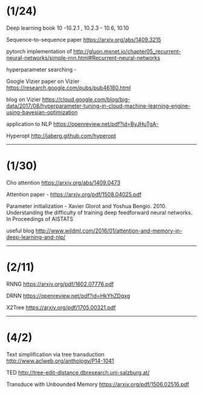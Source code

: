 # (1/24)
Deep learning book 10 -10.2.1 , 10.2.3 - 10.6, 10.10

Sequence-to-sequence paper https://arxiv.org/abs/1409.3215

pytorch implementation of http://gluon.mxnet.io/chapter05_recurrent-neural-networks/simple-rnn.html#Recurrent-neural-networks

hyperparameter searching -  

Google Vizier
paper on Vizier https://research.google.com/pubs/pub46180.html

blog on Vizier https://cloud.google.com/blog/big-data/2017/08/hyperparameter-tuning-in-cloud-machine-learning-engine-using-bayesian-optimization

application to NLP https://openreview.net/pdf?id=ByJHuTgA-

Hyperopt 
http://jaberg.github.com/hyperopt


---
# (1/30)

Cho attention https://arxiv.org/abs/1409.0473

Attention paper  - https://arxiv.org/pdf/1508.04025.pdf

Parameter initialization - Xavier Glorot and Yoshua Bengio. 2010. Understanding the difficulty of training deep feedforward neural networks. In Proceedings of AISTATS

useful blog http://www.wildml.com/2016/01/attention-and-memory-in-deep-learning-and-nlp/

---
# (2/11)

RNNG https://arxiv.org/pdf/1602.07776.pdf

DRNN https://openreview.net/pdf?id=HkYhZDqxg

X2Tree https://arxiv.org/pdf/1705.00321.pdf

---
# (4/2)

Text simplification via tree transduction http://www.aclweb.org/anthology/P14-1041

TED http://tree-edit-distance.dbresearch.uni-salzburg.at/

Transduce with Unbounded Memory https://arxiv.org/pdf/1506.02516.pdf

